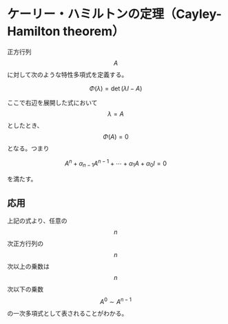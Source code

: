 # ケーリー・ハミルトンの定理（Cayley-Hamilton theorem）

正方行列 $$A$$ に対して次のような特性多項式を定義する。

$$
\Phi(\lambda) = \det (\lambda I - A)
$$

ここで右辺を展開した式において $$\lambda = A$$ としたとき、$$\Phi(A) = 0$$ となる。つまり

$$
A^n + \alpha_{n-1}A^{n-1} + \cdots + \alpha_1 A + \alpha_0 I = 0
$$

を満たす。

## 応用

上記の式より、任意の $$n$$ 次正方行列の $$n$$ 次以上の乗数は $$n$$ 次以下の乗数 $$A^0 \sim A^{n-1}$$ の一次多項式として表されることがわかる。
